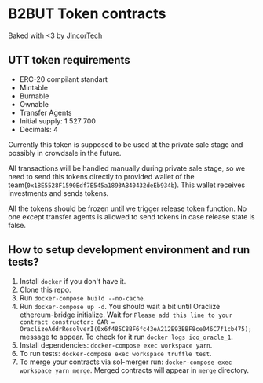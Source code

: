 # B2BUT Token contracts

Baked with <3 by [JincorTech](https://github.com/JincorTech/)

## UTT token requirements

* ERC-20 compilant standart
* Mintable
* Burnable
* Ownable
* Transfer Agents
* Initial supply: 1 527 700
* Decimals: 4

Currently this token is supposed to be used at the private sale stage and possibly in crowdsale in the future.

All transactions will be handled manually during private sale stage, so we need to send this tokens directly to provided wallet of the team(`0x18E5528F1590Bdf7E545a1893AB40432deEb934b`). This wallet receives investments and sends tokens.

All the tokens should  be frozen until we trigger release token function. No one except transfer agents is allowed to send tokens in case release state is false.



## How to setup development environment and run tests?

1. Install `docker` if you don't have it.
1. Clone this repo.
1. Run `docker-compose build --no-cache`.
1. Run `docker-compose up -d`.
You should wait a bit until Oraclize ethereum-bridge initialize. Wait for
`Please add this line to your contract constructor:
OAR = OraclizeAddrResolverI(0x6f485C8BF6fc43eA212E93BBF8ce046C7f1cb475);`
message to appear. To check for it run `docker logs ico_oracle_1`.
1. Install dependencies: `docker-compose exec workspace yarn`.
1. To run tests: `docker-compose exec workspace truffle test`.
1. To merge your contracts via sol-merger run: `docker-compose exec workspace yarn merge`.
Merged contracts will appear in `merge` directory.
